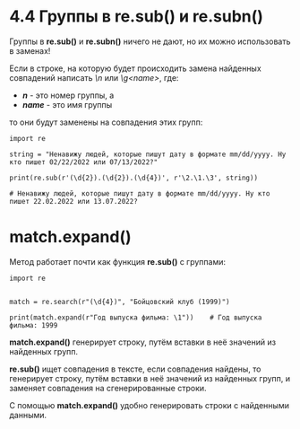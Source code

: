 # 4.4 Группы в re.sub() и re.subn()

Группы в **re.sub()** и **re.subn()** ничего не дают, но их можно использовать в заменах!

Если в строке, на которую будет происходить замена найденных совпадений написать *\n* или *\g\<name\>*, где:
  + ***n*** -  это номер группы, а
  +  ***name*** -  это имя группы

то они будут заменены на совпадения этих групп:


```
import re

string = "Ненавижу людей, которые пишут дату в формате mm/dd/yyyy. Ну кто пишет 02/22/2022 или 07/13/2022?"

print(re.sub(r'(\d{2}).(\d{2}).(\d{4})', r'\2.\1.\3', string))

# Ненавижу людей, которые пишут дату в формате mm/dd/yyyy. Ну кто пишет 22.02.2022 или 13.07.2022?
```

# match.expand()
Метод работает почти как функция **re.sub()** с группами:
```
import re


match = re.search(r"(\d{4})", "Бойцовский клуб (1999)")

print(match.expand(r"Год выпуска фильма: \1"))    # Год выпуска фильма: 1999
```
**match.expand()** генерирует строку, путём вставки в неё значений из найденных групп.

**re.sub()** ищет совпадения в тексте, если совпадения найдены, то генерирует строку, путём вставки в неё значений из найденных групп, и заменяет совпадения на сгенерированные строки.

С помощью **match.expand()** удобно генерировать строки с найденными данными.
